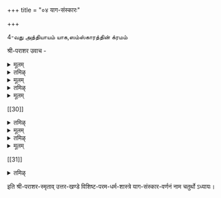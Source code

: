 +++
title = "०४ याग-संस्कारः"

+++

4-வது அத்தியாயம் யாக,ஸம்ஸ்காரத்தின் க்ரமம் 

श्री-पराशर उवाच - 

<details><summary>मूलम्</summary>

शुभ-काले विधानेन प्रणिपत्य ततो गुरुम्।  
अस्य प्रसाद-लब्धं तु गृहीत्वा विग्रहं हरेः॥ १ ॥  
श्री-भूमि-नीला-सहितं सायुधं स-परिच्छदम्।  
अर्चयेद् विग्रहं नित्यं यावत् कालम् अतन्द्रितः॥ २ ॥
</details>

<details><summary>तमिऴ्</summary>

ஸ்ரீபராயரர் சொல்லுகிறார்:- தாபம் முதல் மந்த்ரம் ஈறாகவுள்ள நாலு ஸம்ஸ்காரங்களும் ஆனபிறகு, சுப மான திதி, வார நக்ஷத்திரங்கள கூடிய தினத்தில் காலை யில் நிதயகர்மங்களை அனுஷ்டித்த பின்பு ஆசார்ய ஸந்நிதி,யில் ஸந்நிதி யில் தண்டன் ஸமர்ப்பித்து, அவன் அநுக்ர ஹித்துத் தந்த பகவானுடைய அர்ச்சாவிக்ரஹத்தை,- ஸ்ரீ பூமிநீளாதே விகளென்ன, லங்க சக்ரங்கள் முதலான ஆயுதங்களென்ன, அநந்தன் முதலான பரிஜனங்க ளென்ன,சத்ரம், சாமரம் முதலான பரிச்ச,தங்களென்ன
570
இவற்றுடன் கூட எழுந்தருளப்பண்ணிக்கொண்டு, ஆயு
ளுள்ளவரையிலும்
சோம்பலில்லாமல்
செய்யக்கடவன். (ப க வானுடைய
திருவாராதனம் திருவாராதனமே
கம் எனப்படுகிறது.)
</details>

<details><summary>मूलम्</summary>

श्रौत-स्मार्तागमोक्तानां गृहीत्वा सम्मतं गुरोः।  
अर्चयेच् छ्रद्धया नित्यं देवं दहर-वासिनम् ॥ ३ ॥  
</details>

<details><summary>तमिऴ्</summary>

வேதங்களிலும், தர்மயாஸ்தரங்களிலும், ஸ்ரீ பாஞ்ச ராத்ர வைகாநஸாக மங்களிலும் சொல்லப்பட்ட திருவாரா தனக்ரமங்களில், தன் ஆசார்யன் உகந்ததொரு க்ரமத் தினால் ஸர்வாந்தர்யாமியான ஸ்ரீமந்நாராயணனை ஸ்ரத்தை, யுடன் தினந்தோறும் அந்த அர்ச்சையில் ஆராதி ககக்
கடவன்.
</details>

<details><summary>मूलम्</summary>

अर्चयेत् पूर्ववत् स्नात्वा हरेस् सम्पूज्य विग्रहम् ।  
होमं कुर्याद् विधानेन श्रीमद्-अष्टाक्षरेण वै ॥ ४ ॥  
मन्त्र-द्वयेन च तथा होतव्यं विधिना हविः ।  
सूक्तेन च तथा होमः पौरुषेण विधीयते ॥ ५ ॥  
शतम् अष्टाक्षराद् धोमो मन्त्राभ्यां च तथोदितः ।  
सूक्तेन प्रत्यृचं होमे होतव्यं विधिना हविः ॥ ६ ॥  
तत्-तन्-नाम्ना तथैवैकम् उद्दिश्यावरणान् सुरान् ।  
हुत्वा प्रदक्षिणं कृत्वा नमस्कृत्वा जनार्दनम् ॥ ७ ॥  
तस्मै तद्-विग्रहं दत्त्वा वृत्तिं सम्यक् प्रचोदयेत् ।
</details>

[[30]]

<details><summary>तमिऴ्</summary>

ஆசார்யன் காலைக்கடன்களை அநுஷ்டி,த்தபின்பு, சிஷ்ய னுக்கு எழுந்தருளப்பண்ணிக்கொடுக்கவேண்டிய விக்ரஹத் துக்குத் திருவாராதனம் கண்டருளப்பண்ணி, விதி பூர்வக மாக ப்ரதிஷ்டை, பண்ணப்பட்ட அக்னியில், ஸ்ரீமதஷ்டா க்ஷரத்தினாலும், ஷடக்ஷரத்வாதஸாக்ஷரங்களாலும், புருஷஸூக்தத்தினாலும் ஹவிஸ்ஸை ஹோமம் செய்ய வேண்டியது. அதில் திருவஷ்டாக்ஷரத்தினாலும், ஷட க்ஷரத் வாதமாக்ஷரங்களாலும் நூறு நூறு
யும்,
தடவை
புருஷஸூக்தத்தினுடைய பதினாறு ருக்குகளினால் பதினாறு தடவையும் நியமத்துடன் ஹவிஸ்ஸை ஹோமம் செய்யவேண்டும். விமானபாலகர்கள், ஸுதீர் நாநந்த கருடஜாதிகள் ஆகிய ஆவரணதேவதைகளைக் குறித்து ஒவ்வொருதடவை அவர்கள்- திருநாமத்தைச் சொல்லி ஹோமம் செய்யவேண்டும்.ஹோமம் முடிந்த பின்பு அர்ச்சாமூர்த்தியையும், அகனியையும் ப்ரதக்ஷிணம் செய்து தண்டான் ஸமர்ப்பித்து, அந்த திவ்யமங்கள விகாரஹத்தை சிஷ்யனுக்கு எழுந்தருளப பண்ணிக் கொடுத்து, எப்போதும் ஆராதிக்கும்படி நன்றாக உப தேக்கக்கடவன்.
</details>

<details><summary>मूलम्</summary>

यज्ञ-कर्म-विधानेन सम्यक् स्नात्वा गुरुस् तदा ॥ ८ ॥  
याजयेद् वैष्णवं भक्त्या वैष्णवान् परितोषयेत्।  
</details>

<details><summary>तमिऴ्</summary>

ஆசார்யன். மாத்யாஹ்நிக ஸ்நானத்தைச்செய்து, அப்போதே முற்கூறியபடி வைஷ்ணவனான சிஷ்யனைக் கொண்டு ப கவதாராதனமாகிற யாகத்தைச் செய்விக்க
572
வேண்டும்: அதன்பின் பக்தியோடு ஸ்ரீ வைஷ்ணவர்களை அமுது செய்விக்கவேண்டியது.
</details>

<details><summary>मूलम्</summary>

एवं योगान्त-संस्काराः कर्तव्या विधिवद् द्वि-जाः ॥ ९॥  
ब्राह्मणानां विशेषेण पारमैकान्त्य-सिद्धये ।  
</details>

[[31]]

<details><summary>तमिऴ्</summary>

இதி.........யாக ஸம்ஸ்காரவர்ணநம் நாம சதுர்த்தோ Sத்யாய: ॥
மஹர்ஷிகளே। இவ்வண்ணமாகத் தாபம் முதல் யாகம் வரையிலுமான ஸம்ஸ்காரங்களை அனைவரும் முறைப்படி செய்துகொள்ளவேணும். பகவானுக்கு மிக நெருங்கிய
அந்தணர்களும்
பரமைகாந்தியாவதற்காக
விாேஷித்துச் செய்துகொள்ளவேணும்.
ஸ்ரீ பராரை ஸ்ம்ருதியின் உத்தரகாண்ட மான
இதை
விஸிஷ்ட பரமதர்ம ராஸ்த்ரத்தில் யாக ஸம்ஸ்காரவர்ணநம் என்னும் நாலாம் அத்தியாயம் முற்றிற்று.
</details>

इति श्री-पराशर-स्मृताव् उत्तर-खण्डे विशिष्ट-परम-धर्म-शास्त्रे याग-संस्कार-वर्णनं नाम चतुर्थो ऽध्यायः। 